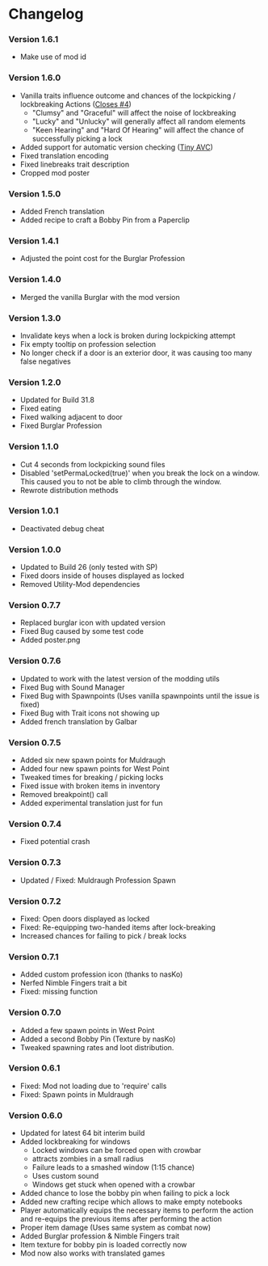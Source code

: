 # Changelog

### Version 1.6.1

- Make use of mod id

### Version 1.6.0
- Vanilla traits influence outcome and chances of the lockpicking / lockbreaking Actions ([Closes #4](https://github.com/cyberbobjr/pz-lockpicking-mod/issues/4))
    - "Clumsy" and "Graceful" will affect the noise of lockbreaking
    - "Lucky" and "Unlucky" will generally affect all random elements
    - "Keen Hearing" and "Hard Of Hearing" will affect the chance of successfully picking a lock
- Added support for automatic version checking ([Tiny AVC](https://github.com/blind-coder/pz-tiny_avc))
- Fixed translation encoding
- Fixed linebreaks trait description
- Cropped mod poster

### Version 1.5.0

- Added French translation
- Added recipe to craft a Bobby Pin from a Paperclip

### Version 1.4.1

- Adjusted the point cost for the Burglar Profession

### Version 1.4.0

- Merged the vanilla Burglar with the mod version

### Version 1.3.0

- Invalidate keys when a lock is broken during lockpicking attempt
- Fix empty tooltip on profession selection
- No longer check if a door is an exterior door, it was causing too many false negatives

### Version 1.2.0

- Updated for Build 31.8
- Fixed eating
- Fixed walking adjacent to door
- Fixed Burglar Profession

### Version 1.1.0

- Cut 4 seconds from lockpicking sound files
- Disabled 'setPermaLocked(true)' when you break the lock on a window. This caused you to not be able to climb through the window.
- Rewrote distribution methods

### Version 1.0.1

- Deactivated debug cheat

### Version 1.0.0

- Updated to Build 26 (only tested with SP)
- Fixed doors inside of houses displayed as locked
- Removed Utility-Mod dependencies

### Version 0.7.7

- Replaced burglar icon with updated version
- Fixed Bug caused by some test code
- Added poster.png

### Version 0.7.6

- Updated to work with the latest version of the modding utils
- Fixed Bug with Sound Manager
- Fixed Bug with Spawnpoints (Uses vanilla spawnpoints until the issue is fixed)
- Fixed Bug with Trait icons not showing up
- Added french translation by Galbar

### Version 0.7.5

- Added six new spawn points for Muldraugh
- Added four new spawn points for West Point
- Tweaked times for breaking / picking locks
- Fixed issue with broken items in inventory
- Removed breakpoint() call
- Added experimental translation just for fun

### Version 0.7.4

- Fixed potential crash

### Version 0.7.3

- Updated / Fixed: Muldraugh Profession Spawn

### Version 0.7.2

- Fixed: Open doors displayed as locked
- Fixed: Re-equipping two-handed items after lock-breaking
- Increased chances for failing to pick / break locks

### Version 0.7.1

- Added custom profession icon (thanks to nasKo)
- Nerfed Nimble Fingers trait a bit
- Fixed: missing function

### Version 0.7.0

- Added a few spawn points in West Point
- Added a second Bobby Pin (Texture by nasKo)
- Tweaked spawning rates and loot distribution.

### Version 0.6.1

- Fixed: Mod not loading due to 'require' calls
- Fixed: Spawn points in Muldraugh

### Version 0.6.0
- Updated for latest 64 bit interim build
- Added lockbreaking for windows
	- Locked windows can be forced open with crowbar
	- attracts zombies in a small radius
	- Failure leads to a smashed window (1:15 chance)
	- Uses custom sound
	- Windows get stuck when opened with a crowbar
- Added chance to lose the bobby pin when failing to pick a lock
- Added new crafting recipe which allows to make empty notebooks
- Player automatically equips the necessary items to perform the action and re-equips the previous items after performing the action
- Proper item damage (Uses same system as combat now)
- Added Burglar profession & Nimble Fingers trait
- Item texture for bobby pin is loaded correctly now
- Mod now also works with translated games

